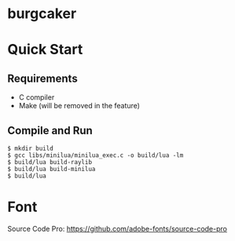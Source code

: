 # burgcaker

# Quick Start 

## Requirements

* C compiler
* Make (will be removed in the feature)

## Compile and Run

```console
$ mkdir build
$ gcc libs/minilua/minilua_exec.c -o build/lua -lm
$ build/lua build-raylib
$ build/lua build-minilua
$ build/lua
```

# Font

Source Code Pro: https://github.com/adobe-fonts/source-code-pro
